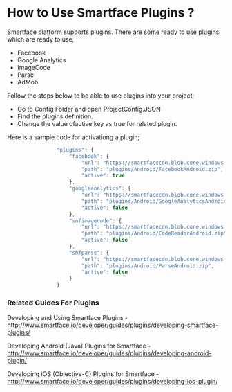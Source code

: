 # How to Use Smartface Plugins ?

Smartface platform supports plugins. There are some ready to use plugins which are ready to use;

  - Facebook
  - Google Analytics
  - ImageCode
  - Parse
  - AdMob

Follow the steps below to be able to use plugins into your project;

  - Go to Config Folder and open ProjectConfig.JSON
  - Find the plugins definition.
  - Change the value ofactive key as true for related plugin.
   
Here is a sample code for activationg a plugin;

```javascript
				"plugins": {
					"facebook": {
						"url": "https://smartfacecdn.blob.core.windows.net/smartface-bin/plugins/Facebook/Android/1.0.0/FacebookAndroid.zip",
						"path": "plugins/Android/FacebookAndroid.zip",
						"active": true
					},
					"googleanalytics": {
						"url": "https://smartfacecdn.blob.core.windows.net/smartface-bin/plugins/GoogleAnalytics/Android/1.0.0/GoogleAnalyticsAndroid.zip",
						"path": "plugins/Android/GoogleAnalyticsAndroid.zip",
						"active": false
					},
					"smfimagecode": {
						"url": "https://smartfacecdn.blob.core.windows.net/smartface-bin/plugins/CodeReader/Android/1.0.0/CodeReaderAndroid.zip",
						"path": "plugins/Android/CodeReaderAndroid.zip",
						"active": false
					},
					"smfparse": {
						"url": "https://smartfacecdn.blob.core.windows.net/smartface-bin/plugins/Parse/Android/1.0.0/ParseAndroid.zip",
						"path": "plugins/Android/ParseAndroid.zip",
						"active": false
					}
				}
```

### Related Guides For Plugins

Developing and Using Smartface Plugins - http://www.smartface.io/developer/guides/plugins/developing-smartface-plugins/

Developing Android (Java) Plugins for Smartface - http://www.smartface.io/developer/guides/plugins/developing-android-plugin/

Developing iOS (Objective-C) Plugins for Smartface - http://www.smartface.io/developer/guides/plugins/developing-ios-plugin/

